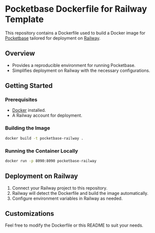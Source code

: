 # Pocketbase Dockerfile for Railway Template

This repository contains a Dockerfile used to build a Docker image for [Pocketbase](https://pocketbase.io/) tailored for deployment on [Railway](https://railway.app/).

## Overview

- Provides a reproducible environment for running Pocketbase.
- Simplifies deployment on Railway with the necessary configurations.

## Getting Started

### Prerequisites

- [Docker](https://www.docker.com/get-started) installed.
- A Railway account for deployment.

### Building the Image

```bash
docker build -t pocketbase-railway .
```

### Running the Container Locally

```bash
docker run -p 8090:8090 pocketbase-railway
```

## Deployment on Railway

1. Connect your Railway project to this repository.
2. Railway will detect the Dockerfile and build the image automatically.
3. Configure environment variables in Railway as needed.

## Customizations

Feel free to modify the Dockerfile or this README to suit your needs.
